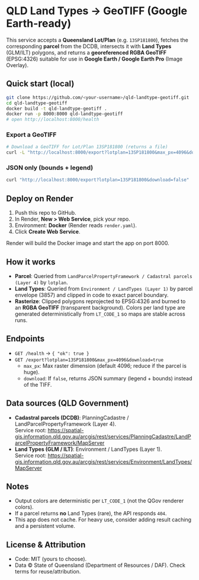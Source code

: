 # QLD Land Types → GeoTIFF (Google Earth-ready)

This service accepts a **Queensland Lot/Plan** (e.g. `13SP181800`), fetches the corresponding **parcel** from the DCDB, intersects it with **Land Types** (GLM/ILT) polygons, and returns a **georeferenced RGBA GeoTIFF** (EPSG:4326) suitable for use in **Google Earth / Google Earth Pro** (Image Overlay).

## Quick start (local)

```bash
git clone https://github.com/<your-username>/qld-landtype-geotiff.git
cd qld-landtype-geotiff
docker build -t qld-landtype-geotiff .
docker run -p 8000:8000 qld-landtype-geotiff
# open http://localhost:8000/health
```

### Export a GeoTIFF
```bash
# Download a GeoTIFF for Lot/Plan 13SP181800 (returns a file)
curl -L "http://localhost:8000/export?lotplan=13SP181800&max_px=4096&download=true" -o 13SP181800_landtypes.tif
```

### JSON only (bounds + legend)
```bash
curl "http://localhost:8000/export?lotplan=13SP181800&download=false"
```

## Deploy on Render

1. Push this repo to GitHub.
2. In Render, **New > Web Service**, pick your repo.
3. Environment: **Docker** (Render reads `render.yaml`).
4. Click **Create Web Service**.

Render will build the Docker image and start the app on port 8000.

## How it works

- **Parcel**: Queried from `LandParcelPropertyFramework / Cadastral parcels (Layer 4)` by `lotplan`.
- **Land Types**: Queried from `Environment / LandTypes (Layer 1)` by parcel envelope (3857) and clipped in code to exact parcel boundary.
- **Rasterize**: Clipped polygons reprojected to EPSG:4326 and burned to an **RGBA GeoTIFF** (transparent background). Colors per land type are generated deterministically from `LT_CODE_1` so maps are stable across runs.

## Endpoints

- `GET /health` → `{ "ok": true }`
- `GET /export?lotplan=13SP181800&max_px=4096&download=true`
  - `max_px`: Max raster dimension (default 4096; reduce if the parcel is huge).
  - `download`: If `false`, returns JSON summary (legend + bounds) instead of the TIFF.

## Data sources (QLD Government)

- **Cadastral parcels (DCDB)**: PlanningCadastre / LandParcelPropertyFramework (Layer 4).  
  Service root: https://spatial-gis.information.qld.gov.au/arcgis/rest/services/PlanningCadastre/LandParcelPropertyFramework/MapServer  
- **Land Types (GLM / ILT)**: Environment / LandTypes (Layer 1).  
  Service root: https://spatial-gis.information.qld.gov.au/arcgis/rest/services/Environment/LandTypes/MapServer

## Notes

- Output colors are deterministic per `LT_CODE_1` (not the QGov renderer colors).
- If a parcel returns **no** Land Types (rare), the API responds `404`.
- This app does not cache. For heavy use, consider adding result caching and a persistent volume.

## License & Attribution

- Code: MIT (yours to choose).
- Data © State of Queensland (Department of Resources / DAF). Check terms for reuse/attribution.
